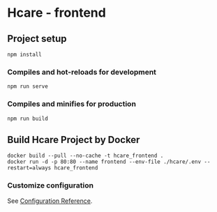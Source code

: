 # Hcare - frontend

## Project setup
```
npm install
```

### Compiles and hot-reloads for development
```
npm run serve
```

### Compiles and minifies for production
```
npm run build
```

## Build Hcare Project by Docker
```
docker build --pull --no-cache -t hcare_frontend .
docker run -d -p 80:80 --name frontend --env-file ./hcare/.env --restart=always hcare_frontend
```

### Customize configuration
See [Configuration Reference](https://cli.vuejs.org/config/).
